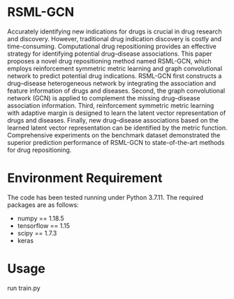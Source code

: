 # RSML-GCN
  Accurately identifying new indications for drugs is crucial in drug research and discovery. However, traditional drug indication discovery is costly and time-consuming. Computational drug repositioning provides an effective strategy for identifying potential drug–disease associations. This paper proposes a novel drug repositioning method named RSML-GCN, which employs reinforcement symmetric metric learning and graph convolutional network to predict potential drug indications. RSML-GCN first constructs a drug–disease heterogeneous network by integrating the association and feature information of drugs and diseases. Second, the graph convolutional network (GCN) is applied to complement the missing drug–disease association information. Third, reinforcement symmetric metric learning with adaptive margin is designed to learn the latent vector representation of drugs and diseases. Finally, new drug–disease associations based on the learned latent vector representation can be identified by the metric function. Comprehensive experiments on the benchmark dataset demonstrated the superior prediction performance of RSML-GCN to state-of-the-art methods for drug repositioning.
# Environment Requirement
  The code has been tested running under Python 3.7.11. The required packages are as follows:
  * numpy == 1.18.5
  * tensorflow == 1.15
  * scipy == 1.7.3
  * keras
# Usage
run train.py
